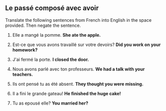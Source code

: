 ## **Le passé composé avec avoir**

Translate the following sentences from French into English in the space provided. Then negate the sentence.

1. Elle a mangé la pomme.
**She ate the apple.**

1. Est-ce que vous avons travaillé sur votre devoirs?
**Did you work on your homework?**

1. J'ai fermé la porte.
**I closed the door.**

1. Nous avons parlé avec ton professeurs.
**We had a talk with your teachers.**

1. Ils ont pensé tu as été absent.
**They thought you were missing.**

1. Il a fini le grande gateau!
**He finished the huge cake!**

1. Tu as epousé elle?
**You married her?**
